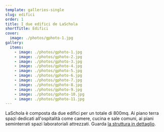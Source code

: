 ```yaml
---
template: galleries-single
slug: edifici
order: 1
title: I due edifici de LaSchola
shortTitle: Edifici
cover:
  image: ./photos/gphoto-1.jpg
gallery:
  items:
    - image: ./photos/gphoto-1.jpg
    - image: ./photos/gphoto-2.jpg
    - image: ./photos/gphoto-3.jpg
    - image: ./photos/gphoto-4.jpg
    - image: ./photos/gphoto-5.jpg
    - image: ./photos/gphoto-6.jpg
    - image: ./photos/gphoto-7.jpg
    - image: ./photos/gphoto-8.jpg
    - image: ./photos/gphoto-9.jpg
    - image: ./photos/gphoto-10.jpg
    - image: ./photos/gphoto-11.jpg
---
```


LaSchola è composta da due edifici per un totale di 800mq. Ai piano terra spazi dedicati all'ospitalità come camere, cucina e sale comuni, ai piani seminterrati spazi laboratoriali attrezzati. Guarda [la struttura in dettaglio](/maps).